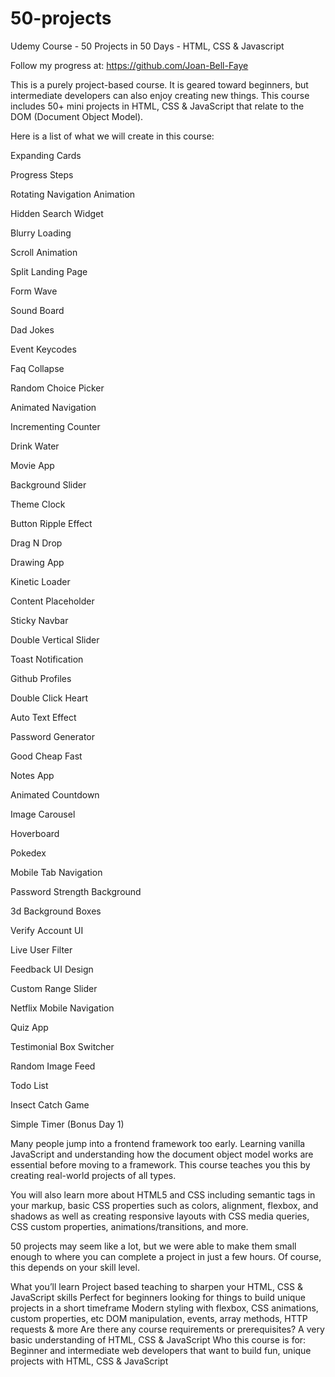 # 50-projects
Udemy Course - 50 Projects in 50 Days - HTML, CSS &amp; Javascript

Follow my progress at: https://github.com/Joan-Bell-Faye

This is a purely project-based course. It is geared toward beginners, but intermediate developers can also enjoy creating new things. This course includes 50+ mini projects in HTML, CSS & JavaScript that relate to the DOM (Document Object Model). 

Here is a list of what we will create in this course:

Expanding Cards

Progress Steps

Rotating Navigation Animation

Hidden Search Widget

Blurry Loading

Scroll Animation

Split Landing Page

Form Wave

Sound Board

Dad Jokes

Event Keycodes

Faq Collapse

Random Choice Picker

Animated Navigation

Incrementing Counter

Drink Water

Movie App

Background Slider

Theme Clock

Button Ripple Effect

Drag N Drop

Drawing App

Kinetic Loader

Content Placeholder

Sticky Navbar

Double Vertical Slider

Toast Notification

Github Profiles

Double Click Heart

Auto Text Effect

Password Generator

Good Cheap Fast

Notes App

Animated Countdown

Image Carousel

Hoverboard

Pokedex

Mobile Tab Navigation

Password Strength Background

3d Background Boxes

Verify Account UI

Live User Filter

Feedback UI Design

Custom Range Slider

Netflix Mobile Navigation

Quiz App

Testimonial Box Switcher

Random Image Feed

Todo List

Insect Catch Game

Simple Timer (Bonus Day 1)



Many people jump into a frontend framework too early. Learning vanilla JavaScript and understanding how the document object model works are essential before moving to a framework. This course teaches you this by creating real-world projects of all types.



You will also learn more about HTML5 and CSS including semantic tags in your markup, basic CSS properties such as colors, alignment, flexbox, and shadows as well as creating responsive layouts with CSS media queries, CSS custom properties, animations/transitions, and more.



50 projects may seem like a lot, but we were able to make them small enough to where you can complete a project in just a few hours. Of course, this depends on your skill level.

What you’ll learn
Project based teaching to sharpen your HTML, CSS & JavaScript skills
Perfect for beginners looking for things to build unique projects in a short timeframe
Modern styling with flexbox, CSS animations, custom properties, etc
DOM manipulation, events, array methods, HTTP requests & more
Are there any course requirements or prerequisites?
A very basic understanding of HTML, CSS & JavaScript
Who this course is for:
Beginner and intermediate web developers that want to build fun, unique projects with HTML, CSS & JavaScript
